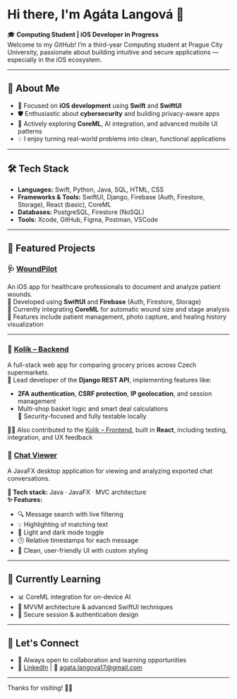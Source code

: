 # Hi there, I'm Agáta Langová 👋

🎓 **Computing Student | iOS Developer in Progress**  
Welcome to my GitHub! I’m a third-year Computing student at Prague City University, passionate about building intuitive and secure applications — especially in the iOS ecosystem.

---

## 🚀 About Me

- 📱 Focused on **iOS development** using **Swift** and **SwiftUI**
- 🛡️ Enthusiastic about **cybersecurity** and building privacy-aware apps
- 🧠 Actively exploring **CoreML**, AI integration, and advanced mobile UI patterns
- 💡 I enjoy turning real-world problems into clean, functional applications

---

## 🛠️ Tech Stack

- **Languages:** Swift, Python, Java, SQL, HTML, CSS  
- **Frameworks & Tools:** SwiftUI, Django, Firebase (Auth, Firestore, Storage), React (basic), CoreML  
- **Databases:** PostgreSQL, Firestore (NoSQL)  
- **Tools:** Xcode, GitHub, Figma, Postman, VSCode  

---

## 🌟 Featured Projects

### 🩺 [WoundPilot](https://github.com/agatalangova17/woundpilot)  
An iOS app for healthcare professionals to document and analyze patient wounds.  
📱 Developed using **SwiftUI** and **Firebase** (Auth, Firestore, Storage)  
🧠 Currently integrating **CoreML** for automatic wound size and stage analysis  
👤 Features include patient management, photo capture, and healing history visualization

---

### 🛒 [Kolik – Backend](https://github.com/agatalangova17/kolik)  
A full-stack web app for comparing grocery prices across Czech supermarkets.  
🔐 Lead developer of the **Django REST API**, implementing features like:  
- **2FA authentication**, **CSRF protection**, **IP geolocation**, and session management  
- Multi-shop basket logic and smart deal calculations  
🧪 Security-focused and fully testable locally

👩‍💻 Also contributed to the [Kolik – Frontend](https://github.com/DawidPiorkowski/Kolik-Frontend-Local), built in **React**, including testing, integration, and UX feedback

### 💬 [Chat Viewer](https://github.com/agatalangova17/chat-viewer)  
A JavaFX desktop application for viewing and analyzing exported chat conversations.

**🧰 Tech stack:** Java · JavaFX · MVC architecture  
**✨ Features:**  
- 🔍 Message search with live filtering  
- 💡 Highlighting of matching text  
- 🌙 Light and dark mode toggle  
- 🕒 Relative timestamps for each message  
- 🎨 Clean, user-friendly UI with custom styling


---

## 🌱 Currently Learning

- 📊 CoreML integration for on-device AI
- 🧩 MVVM architecture & advanced SwiftUI techniques
- 🔐 Secure session & authentication design

---

## 🤝 Let's Connect

- 💬 Always open to collaboration and learning opportunities
- 🔗 [LinkedIn](https://linkedin.com/in/agatalangova) | 📧 agata.langova17@gmail.com

---



Thanks for visiting! 🚀✨
